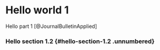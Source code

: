 # Hello world 1

Hello part 1 [@JournalBulletinApplied]

### Hello section 1.2 {#hello-section-1.2 .unnumbered}
